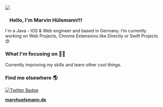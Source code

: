 <img src="https://i.imgur.com/QUk1uia.png"/>

### <img src="https://media.giphy.com/media/hvRJCLFzcasrR4ia7z/giphy.gif" width="10px"> Hello, I'm <strong>Marvin Hülsmann</strong>!!!

I´m a Java - IOS & Web engineer and based in Germany. I’m currently working on Web Projects, Chrome Extensions like Directly or Swift Projects 😍

### What I'm focusing on 👨‍💻

Currently improving my skills and learn other cool things.<br />

### Find me elsewhere 🌎

[![Twitter Badge](https://img.shields.io/badge/-Twitter-1ca0f1?style=flat-square&labelColor=1ca0f1&logo=twitter&logoColor=white&link=https://twitter.com/_diogorodrigues)](https://twitter.com/marvhuelsmann)


**[marvhuelsmann.de](https://marvhuelsmann.de/)**
